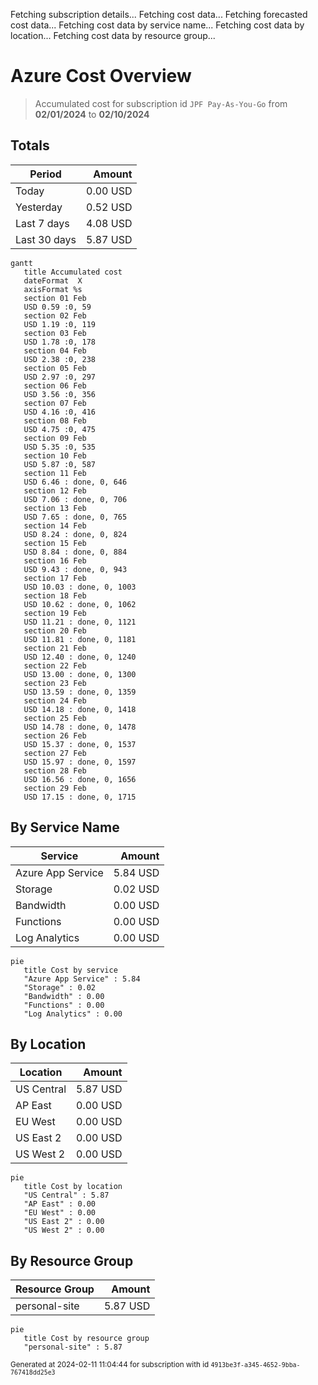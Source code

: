 Fetching subscription details...
Fetching cost data...
Fetching forecasted cost data...
Fetching cost data by service name...
Fetching cost data by location...
Fetching cost data by resource group...
# Azure Cost Overview

> Accumulated cost for subscription id `JPF Pay-As-You-Go` from **02/01/2024** to **02/10/2024**

## Totals

|Period|Amount|
|---|---:|
|Today|0.00 USD|
|Yesterday|0.52 USD|
|Last 7 days|4.08 USD|
|Last 30 days|5.87 USD|

```mermaid
gantt
   title Accumulated cost
   dateFormat  X
   axisFormat %s
   section 01 Feb
   USD 0.59 :0, 59
   section 02 Feb
   USD 1.19 :0, 119
   section 03 Feb
   USD 1.78 :0, 178
   section 04 Feb
   USD 2.38 :0, 238
   section 05 Feb
   USD 2.97 :0, 297
   section 06 Feb
   USD 3.56 :0, 356
   section 07 Feb
   USD 4.16 :0, 416
   section 08 Feb
   USD 4.75 :0, 475
   section 09 Feb
   USD 5.35 :0, 535
   section 10 Feb
   USD 5.87 :0, 587
   section 11 Feb
   USD 6.46 : done, 0, 646
   section 12 Feb
   USD 7.06 : done, 0, 706
   section 13 Feb
   USD 7.65 : done, 0, 765
   section 14 Feb
   USD 8.24 : done, 0, 824
   section 15 Feb
   USD 8.84 : done, 0, 884
   section 16 Feb
   USD 9.43 : done, 0, 943
   section 17 Feb
   USD 10.03 : done, 0, 1003
   section 18 Feb
   USD 10.62 : done, 0, 1062
   section 19 Feb
   USD 11.21 : done, 0, 1121
   section 20 Feb
   USD 11.81 : done, 0, 1181
   section 21 Feb
   USD 12.40 : done, 0, 1240
   section 22 Feb
   USD 13.00 : done, 0, 1300
   section 23 Feb
   USD 13.59 : done, 0, 1359
   section 24 Feb
   USD 14.18 : done, 0, 1418
   section 25 Feb
   USD 14.78 : done, 0, 1478
   section 26 Feb
   USD 15.37 : done, 0, 1537
   section 27 Feb
   USD 15.97 : done, 0, 1597
   section 28 Feb
   USD 16.56 : done, 0, 1656
   section 29 Feb
   USD 17.15 : done, 0, 1715
```

## By Service Name

|Service|Amount|
|---|---:|
|Azure App Service|5.84 USD|
|Storage|0.02 USD|
|Bandwidth|0.00 USD|
|Functions|0.00 USD|
|Log Analytics|0.00 USD|

```mermaid
pie
   title Cost by service
   "Azure App Service" : 5.84
   "Storage" : 0.02
   "Bandwidth" : 0.00
   "Functions" : 0.00
   "Log Analytics" : 0.00
```

## By Location

|Location|Amount|
|---|---:|
|US Central|5.87 USD|
|AP East|0.00 USD|
|EU West|0.00 USD|
|US East 2|0.00 USD|
|US West 2|0.00 USD|

```mermaid
pie
   title Cost by location
   "US Central" : 5.87
   "AP East" : 0.00
   "EU West" : 0.00
   "US East 2" : 0.00
   "US West 2" : 0.00
```

## By Resource Group

|Resource Group|Amount|
|---|---:|
|personal-site|5.87 USD|

```mermaid
pie
   title Cost by resource group
   "personal-site" : 5.87
```

<sup>Generated at 2024-02-11 11:04:44 for subscription with id `4913be3f-a345-4652-9bba-767418dd25e3`</sup>
